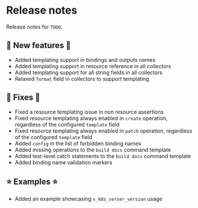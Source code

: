 # Release notes

Release notes for `TODO`.

<!--
## ‼️ Breaking changes ‼️

## ✨ UI changes ✨

## ⛵ Tutorials ⛵

## 📚 Docs 📚

## 🎸 Misc 🎸
-->

## 💫 New features 💫

- Added templating support in bindings and outputs names
- Added templating support in resource reference in all collectors
- Added templating support for all string fields in all collectors
- Relaxed `format` field in collectors to support templating

## 🔧 Fixes 🔧

- Fixed a resource templating issue in non resource assertions
- Fixed resource templating always enabled in `create` operation, regardless of the configured `template` field
- Fixed resource templating always enabled in `patch` operation, regardless of the configured `template` field
- Added `config` in the list of forbidden binding names
- Added missing operations to the `build docs` command template
- Added test-level catch statements to the `build docs` command template
- Added binding name validation markers

## ⭐ Examples ⭐

- Added an example showcasing `x_k8s_server_version` usage
